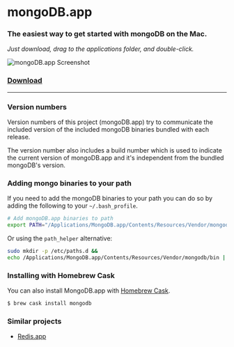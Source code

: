 # mongoDB.app

### The easiest way to get started with mongoDB on the Mac.

_Just download, drag to the applications folder, and double-click._

![mongoDB.app Screenshot](https://gcollazo.github.io/mongodbapp/assets/img/screenshot.png)

### [Download](http://gcollazo.github.io/mongodbapp)

---

### Version numbers

Version numbers of this project (mongoDB.app) try to communicate the included version of the included mongoDB binaries bundled with each release.

The version number also includes a build number which is used to indicate the current version of mongoDB.app and it's independent from the bundled mongoDB's version.

### Adding mongo binaries to your path

If you need to add the mongoDB binaries to your path you can do so by adding the following to your `~/.bash_profile`.

```bash
# Add mongoDB.app binaries to path
export PATH="/Applications/MongoDB.app/Contents/Resources/Vendor/mongodb/bin:$PATH"
```

Or using the `path_helper` alternative:

```bash
sudo mkdir -p /etc/paths.d &&
echo /Applications/MongoDB.app/Contents/Resources/Vendor/mongodb/bin | sudo tee /etc/paths.d/mongodbapp
```

### Installing with Homebrew Cask

You can also install MongoDB.app with [Homebrew Cask](http://caskroom.io/).

```bash
$ brew cask install mongodb
```

### Similar projects

* [Redis.app](https://jpadilla.github.io/redisapp/)
